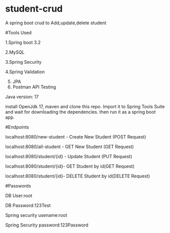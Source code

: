 # student-crud
A spring boot crud to Add,update,delete student

#Tools Used

1.Spring boot 3.2

2.MySQL

3.Spring Security

4.Spring Validation

5. JPA
6. Postman API Testing


Java version: 17

install OpenJdk 17, maven and clone this repo. Import it to Spring Tools Suite and wait for downloading the dependencies. then run it as a spring boot app.

#Endpoints

localhost:8080/new-student - Create New Student (POST Request)

localhost:8080/all-student - GET New Student (GET Request)

localhost:8080/student/{id} - Update Student (PUT Request)

localhost:8080/student/{id}- GET Student by id(GET Request)

localhost:8080/student/{id}- DELETE Student by id(DELETE Request)

#Passwords

DB User:root

DB Password:123Test

Spring security usename:root

Spring Security password:123Password
